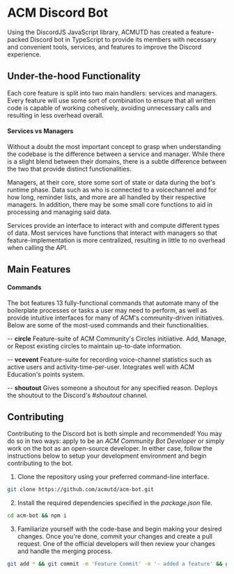 
# ACM Discord Bot

Using the DiscordJS JavaScript library, ACMUTD has created a feature-packed Discord bot in TypeScript to provide its members with necessary and convenient tools, services, and features to improve the Discord experience.

  

## Under-the-hood Functionality

Each core feature is split into two main handlers: services and managers. Every feature will use some sort of combination to ensure that all written code is capable of working cohesively, avoiding unnecessary calls and resulting in less overhead overall.

#### Services vs Managers

Without a doubt the most important concept to grasp when understanding the codebase is the difference between a service and manager. While there is a slight blend between their domains, there is a subtle difference between the two that provide distinct functionalities.

Managers, at their core, store some sort of state or data during the bot's runtime phase. Data such as who is connected to a voicechannel and for how long, reminder lists, and more are all handled by their respective managers. In addition, there may be some small core functions to aid in processing and managing said data.

Services provide an interface to interact with and compute different types of data. Most services have functions that interact with managers so that feature-implementation is more centralized, resulting in little to no overhead when calling the API.

## Main Features

#### Commands

The bot features 13 fully-functional commands that automate many of the boilerplate processes or tasks a user may need to perform, as well as provide intuitive interfaces for many of ACM's community-driven initiatives. Below are some of the most-used commands and their functionalities.

-- **circle** Feature-suite of ACM Community's Circles initiiative. Add, Manage, or Repost existing circles to maintain up-to-date information.

-- **vcevent** Feature-suite for recording voice-channel statistics such as active users and activity-time-per-user. Integrates well with ACM Education's points system.

-- **shoutout** Gives someone a shoutout for any specified reason. Deploys the shoutout to the Discord's *#shoutout* channel.

## Contributing

Contributing to the Discord bot is both simple and recommended! You may do so in two ways: apply to be an *ACM Community Bot Developer* or simply work on the bot as an open-source developer. In either case, follow the instructions below to setup your development environment and begin contributing to the bot.

  

1. Clone the repository using your preferred command-line interface.
```bash
git clone https://github.com/acmutd/acm-bot.git
```
2. Install the required dependencies specified in the *package.json* file.
```bash
cd acm-bot && npm i
```
3. Familiarize yourself with the code-base and begin making your desired changes. Once you're done, commit your changes and create a pull request. One of the official developers will then review your changes and handle the merging process.
```bash
git add * && git commit -m 'Feature Commit' -m '- added a feature' && git push
```